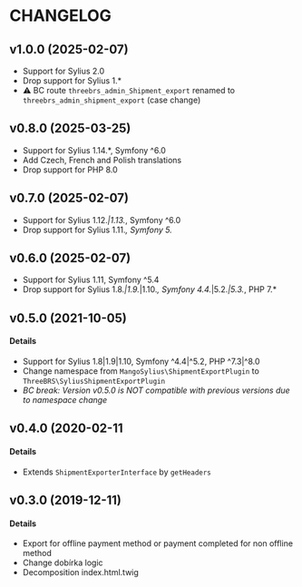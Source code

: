 # CHANGELOG

## v1.0.0 (2025-02-07)

- Support for Sylius 2.0
- Drop support for Sylius 1.*
- ⚠️ BC route `threebrs_admin_Shipment_export` renamed to `threebrs_admin_shipment_export` (case change)

## v0.8.0 (2025-03-25)

- Support for Sylius 1.14.*, Symfony ^6.0
- Add Czech, French and Polish translations
- Drop support for PHP 8.0

## v0.7.0 (2025-02-07)

- Support for Sylius 1.12.*|1.13.*, Symfony ^6.0
- Drop support for Sylius 1.11.*, Symfony 5.*

## v0.6.0 (2025-02-07)

- Support for Sylius 1.11, Symfony ^5.4
- Drop support for Sylius 1.8.*|1.9.*|1.10.*, Symfony 4.4.*|5.2.*|5.3.*, PHP 7.*

## v0.5.0 (2021-10-05)

#### Details

- Support for Sylius 1.8|1.9|1.10, Symfony ^4.4|^5.2, PHP ^7.3|^8.0
- Change namespace from `MangoSylius\ShipmentExportPlugin` to `ThreeBRS\SyliusShipmentExportPlugin`
- *BC break: Version v0.5.0 is NOT compatible with previous versions due to namespace change*

## v0.4.0 (2020-02-11

#### Details

- Extends `ShipmentExporterInterface` by `getHeaders`

## v0.3.0 (2019-12-11)

#### Details

- Export for offline payment method or payment completed for non offline method
- Change dobírka logic
- Decomposition index.html.twig
